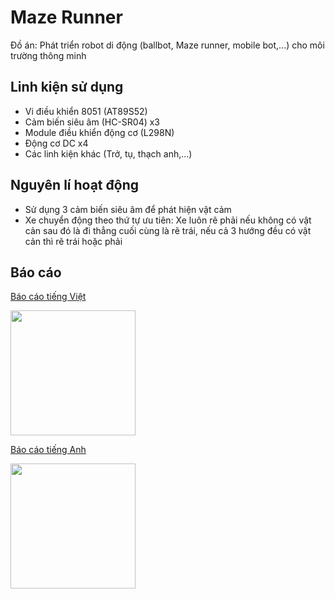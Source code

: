 
# Maze Runner

Đồ án: Phát triển robot di động (ballbot, Maze runner, mobile bot,...) cho môi trường thông minh


## Linh kiện sử dụng
- Vi điều khiển 8051 (AT89S52)
- Cảm biến siêu âm (HC-SR04) x3
- Module điều khiển động cơ (L298N)
- Động cơ DC x4
- Các linh kiện khác (Trở, tụ, thạch anh,...)
## Nguyên lí hoạt động
- Sử dụng 3 cảm biến siêu âm để phát hiện vật cảm
- Xe chuyển động theo thứ tự ưu tiên: Xe luôn rẽ phải nếu không có vật cản sau đó là đi thẳng cuối cùng là rẽ trái, nếu cả 3 hướng đều có vật cản thì rẽ trái hoặc phải

## Báo cáo
<a href="https://husteduvn-my.sharepoint.com/personal/son_nx202826_sis_hust_edu_vn/_layouts/15/onedrive.aspx?id=%2Fpersonal%2Fson%5Fnx202826%5Fsis%5Fhust%5Fedu%5Fvn%2FDocuments%2FB%C3%A1o%20c%C3%A1o%20%C4%91%E1%BB%93%20%C3%A1n%20%28Ti%E1%BA%BFng%20Vi%E1%BB%87t%29%2Epdf&parent=%2Fpersonal%2Fson%5Fnx202826%5Fsis%5Fhust%5Fedu%5Fvn%2FDocuments&ga=1">Báo cáo tiếng Việt</a>


<img src ='https://github.com/nauxnos/mazeRunner/assets/108659094/99866ff6-c07d-48f6-8995-7345a5ad4bb4' width=200 height=200>

<a href="https://husteduvn-my.sharepoint.com/personal/son_nx202826_sis_hust_edu_vn/_layouts/15/onedrive.aspx?id=%2Fpersonal%2Fson%5Fnx202826%5Fsis%5Fhust%5Fedu%5Fvn%2FDocuments%2FB%C3%A1o%20c%C3%A1o%20%C4%91%E1%BB%93%20%C3%A1n%20%28Ti%E1%BA%BFng%20Anh%29%2Epdf&parent=%2Fpersonal%2Fson%5Fnx202826%5Fsis%5Fhust%5Fedu%5Fvn%2FDocuments&wdLOR=cF65D225D%2DFE0F%2D4E11%2D90BB%2DCB72CCD348F5&ga=1">Báo cáo tiếng Anh</a>

<img src='https://github.com/nauxnos/mazeRunner/assets/108659094/87e82a9e-be02-4f85-af3b-4144c0ca998f' width=200 height=200>

